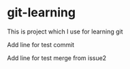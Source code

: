 # git-learning
This is project which I use for learning git

Add line for test commit

Add line for test merge from issue2
